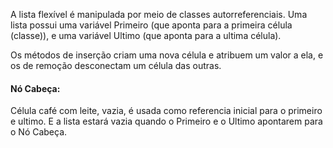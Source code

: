 A lista flexível é manipulada por meio de classes autorreferenciais. Uma lista possui uma variável Primeiro (que aponta para a primeira célula (classe)), e uma variável Ultimo (que aponta para a ultima célula). 

Os métodos de inserção criam uma nova célula e atribuem um valor a ela, e os de remoção desconectam um célula das outras.

#### Nó Cabeça:
Célula café com leite, vazia, é usada como referencia inicial para o primeiro e ultimo. E a lista estará vazia quando o Primeiro e o Ultimo apontarem para o Nó Cabeça.